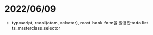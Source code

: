 # 2022/06/09
- typescript, recoil(atom, selector), react-hook-form을 활용한 todo list
ts_masterclass_selector 

